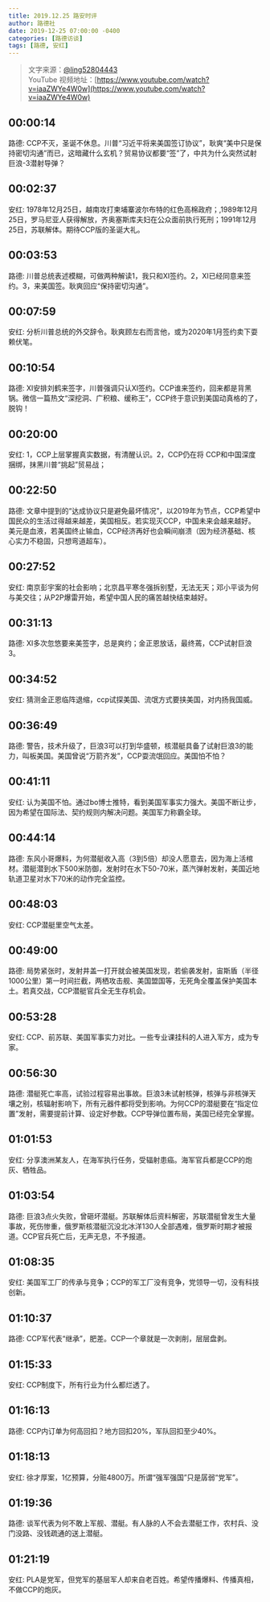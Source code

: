 ```yaml
---
title: 2019.12.25 路安时评
author: 路德社
date: 2019-12-25 07:00:00 -0400
categories: [路德访谈]
tags: [路德, 安红]
---
```


> 文字来源：[@ling52804443](https://twitter.com/ling52804443)  
> YouTube 视频地址：[https://www.youtube.com/watch?v=iaaZWYe4W0w](https://www.youtube.com/watch?v=iaaZWYe4W0w)

## 00:00:14

路德: CCP不灭，圣诞不休息。川普“习近平将来美国签订协议”，耿爽“美中只是保持密切沟通”而已，这暗藏什么玄机？贸易协议都要“签”了，中共为什么突然试射巨浪-3潜射导弹？

## 00:02:37

安红: 1978年12月25日，越南攻打柬埔寨波尔布特的红色高棉政府；,1989年12月25日，罗马尼亚人获得解放，齐奥塞斯库夫妇在公众面前执行死刑；1991年12月25日，苏联解体。期待CCP版的圣诞大礼。

## 00:03:53

路德: 川普总统表述模糊，可做两种解读1，我只和XI签约。2，XI已经同意来签约。3，来美国签。耿爽回应“保持密切沟通”。

## 00:07:59

安红: 分析川普总统的外交辞令。耿爽顾左右而言他，或为2020年1月签约卖下耍赖伏笔。

## 00:10:54

路德: XI安排刘鹤来签字，川普强调只认XI签约。CCP谁来签约，回来都是背黑锅。微信一篇热文“深挖洞、广积粮、缓称王”，CCP终于意识到美国动真格的了，脱钩！

## 00:20:00

安红: 1，CCP上层掌握真实数据，有清醒认识。2，CCP仍在将 CCP和中国深度捆绑，抹黑川普“挑起”贸易战；

## 00:22:50

路德: 文章中提到的“达成协议只是避免最坏情况”，以2019年为节点，CCP希望中国民众的生活过得越来越差，美国相反。若实现灭CCP，中国未来会越来越好。美元是血液，若美国终止输血，CCP经济再好也会瞬间崩溃（因为经济基础、核心实力不稳固，只想弯道超车）。

## 00:27:52

安红: 南京彭宇案的社会影响；北京昌平寒冬强拆别墅，无法无天；邓小平谈为何与美交往；从P2P爆雷开始，希望中国人民的痛苦越快结束越好。

## 00:31:13

路德: XI多次忽悠要来美签字，总是爽约；金正恩放话，最终蔫，CCP试射巨浪3。

## 00:34:52

安红: 猜测金正恩临阵退缩，ccp试探美国、流氓方式要挟美国，对内扬我国威。

## 00:36:49

路德: 警告，技术升级了，巨浪3可以打到华盛顿，核潜艇具备了试射巨浪3的能力，叫板美国。美国曾说“万箭齐发”，CCP耍流氓回应。美国怕不怕？

## 00:41:11

安红: 认为美国不怕。通过bo博士推特，看到美国军事实力强大。美国不断让步，因为希望在国际法、契约规则内解决问题。美国军力称霸全球。

## 00:44:14

路德: 东风小哥爆料，为何潜艇收入高（3到5倍）却没人愿意去，因为海上活棺材。潜艇潜到水下500米防御，发射时在水下50-70米，蒸汽弹射发射，美国近地轨道卫星对水下70米的动作完全监控。

## 00:48:03

安红: CCP潜艇里空气太差。

## 00:49:00

路德: 局势紧张时，发射井盖一打开就会被美国发现，若偷袭发射，宙斯盾（半径1000公里）第一时间拦截，两栖攻击舰、美国盟国等，无死角全覆盖保护美国本土。若真交战，CCP潜艇官兵全无生存机会。

## 00:53:28

安红: CCP、前苏联、美国军事实力对比。一些专业课挂科的人进入军方，成为专家。

## 00:56:30

路德: 潜艇死亡率高，试验过程容易出事故。巨浪3未试射核弹，核弹与非核弹天壤之别，核辐射影响下，所有元器件都将受到影响。为何CCP的潜艇要在“指定位置”发射，需要提前计算、设定好参数。CCP导弹位置布局，美国已经完全掌握。

## 01:01:53

安红: 分享澳洲某友人，在海军执行任务，受辐射患癌。海军官兵都是CCP的炮灰、牺牲品。

## 01:03:54

路德: 巨浪3点火失败，曾砸坏潜艇。苏联解体后资料解密，苏联潜艇曾发生大量事故，死伤惨重，俄罗斯核潜艇沉没北冰洋130人全部遇难，俄罗斯时期才被报道。CCP官兵死亡后，无声无息，不予报道。

## 01:08:35

安红: 美国军工厂的传承与竞争；CCP的军工厂没有竞争，党领导一切，没有科技创新。

## 01:10:37

路德: CCP军代表“继承”，肥差。CCP一个章就是一次剥削，层层盘剥。

## 01:15:33

安红: CCP制度下，所有行业为什么都烂透了。

## 01:16:13

路德: CCP内订单为何高回扣？地方回扣20%，军队回扣至少40%。

## 01:18:13

安红: 徐才厚案，1亿预算，分赃4800万。所谓“强军强国”只是孱弱“党军”。

## 01:19:36

路德: 谈军代表为何不敢上军舰、潜艇。有人脉的人不会去潜艇工作，农村兵、没门没路、没钱疏通的送上潜艇。

## 01:21:19

安红: PLA是党军，但党军的基层军人却来自老百姓。希望传播爆料、传播真相，不做CCP的炮灰。
